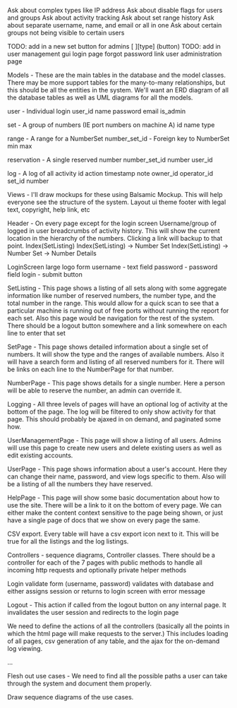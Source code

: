 Ask about complex types like IP address
Ask about disable flags for users and groups
Ask about activity tracking
Ask about set range history
Ask about separate username, name, and email or all in one
Ask about certain groups not being visible to certain users

TODO: add in a new set button for admins
[      ][type] (button)
TODO: add in user management gui
 login page forgot password link
 user administration page

Models - These are the main tables in the database and the model classes.  There may be more support tables for the many-to-many relationships, but this should be all the entities in the system. We'll want an ERD diagram of all the database tables as well as UML diagrams for all the models.

  user - Individual login
    user_id
    name
    password
    email
    is_admin
  
  set - A group of numbers (IE port numbers on machine A)
    id
    name
    type
  
  range - A range for a NumberSet
    number_set_id - Foreign key to NumberSet
    min
    max
  
  reservation - A single reserved number
    number_set_id
    number
    user_id
  
  log - A log of all activity
    id
    action
    timestamp
    note
    owner_id
    operator_id
    set_id
    number

Views - I'll draw mockups for these using Balsamic Mockup.  This will help everyone see the structure of the system.
  Layout
    ui theme
    footer with legal text, copyright, help link, etc

  Header - On every page except for the login screen
    Username/group of logged in user
    breadcrumbs of activity history.  This will show the current location in the hierarchy of the numbers.  Clicking a link will backup to that point.
      Index(SetListing)
      Index(SetListing) -> Number Set
      Index(SetListing) -> Number Set -> Number Details

  LoginScreen
    large logo
    form
      username - text field
      password - password field
      login - submit button
      
  SetListing - This page shows a listing of all sets along with some aggregate information like number of reserved numbers, the number type, and  the total number in the range.  This would allow for a quick scan to see that a particular machine is running out of free ports without running the report for each set. Also this page would be navigation for the rest of the system.  There should be a logout button somewhere and a link somewhere on each line to enter that set
  
  SetPage - This page shows detailed information about a single set of numbers.  It will show the type and the ranges of available numbers.  Also it will have a search form and listing of all reserved numbers for it.  There will be links on each line to the NumberPage for that number.
  
  NumberPage - This page shows details for a single number.  Here a person will be able to reserve the number, an admin can override it.
  
  Logging - All three levels of pages will have an optional log of activity at the bottom of the page.  The log will be filtered to only show activity for that page.  This should probably be ajaxed in on demand, and paginated some how.
  
  UserManagementPage - This page will show a listing of all users.  Admins will use this page to create new users and delete existing users as well as edit existing accounts.
  
  UserPage - This page shows information about a user's account.  Here they can change their name, password, and view logs specific to them.  Also will be a listing of all the numbers they have reserved.
  
  HelpPage - This page will show some basic documentation about how to use the site.  There will be a link to it on the bottom of every page.  We can either make the content context sensitive to the page being shown, or just have a single page of docs that we show on every page the same.
  
  CSV export.  Every table will have a csv export icon next to it.  This will be true for all the listings and the log listings.

Controllers - sequence diagrams, Controller classes.  There should be a controller for each of the 7 pages with public methods to handle all incoming http requests and optionally private helper methods

  Login
    validate form (username, password)
      validates with database and either assigns session or returns to login screen with error message
      
  Logout - This action if called from the logout button on any internal page.  It invalidates the user session and redirects to the login page

  We need to define the actions of all the controllers (basically all the points in which the html page will make requests to the server.)  This includes loading of all pages, csv generation of any table, and the ajax for the on-demand log viewing.
      
  ...

Flesh out use cases - We need to find all the possible paths a user can take through the system and document them properly.

Draw sequence diagrams of the use cases.
